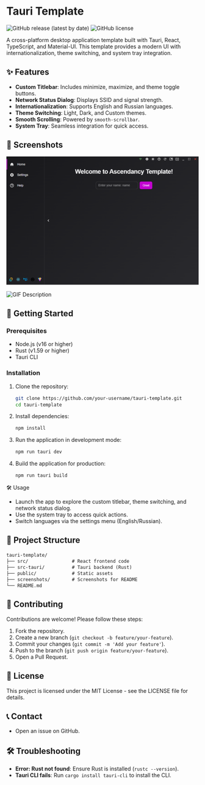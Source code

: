 # Tauri Template

![GitHub release (latest by date)](https://img.shields.io/github/v/release/arelove/Tauri-v2-Template)
![GitHub license](https://img.shields.io/github/license/arelove/Tauri-v2-Template)

A cross-platform desktop application template built with Tauri, React, TypeScript, and Material-UI. This template provides a modern UI with internationalization, theme switching, and system tray integration.

## ✨ Features

- **Custom Titlebar**: Includes minimize, maximize, and theme toggle buttons.
- **Network Status Dialog**: Displays SSID and signal strength.
- **Internationalization**: Supports English and Russian languages.
- **Theme Switching**: Light, Dark, and Custom themes.
- **Smooth Scrolling**: Powered by `smooth-scrollbar`.
- **System Tray**: Seamless integration for quick access.

## 📸 Screenshots

![Main Window](pictures/Main.png)

![GIF Description](pictures/gif.gif)

## 🚀 Getting Started

### Prerequisites

- Node.js (v16 or higher)
- Rust (v1.59 or higher)
- Tauri CLI

### Installation

1. Clone the repository:

   ```bash
   git clone https://github.com/your-username/tauri-template.git
   cd tauri-template
   ```

2. Install dependencies:

   ```bash
   npm install
   ```

3. Run the application in development mode:

   ```bash
   npm run tauri dev
   ```

4. Build the application for production:

   ```bash
   npm run tauri build
   ```

🛠️ Usage

- Launch the app to explore the custom titlebar, theme switching, and network status dialog.
- Use the system tray to access quick actions.
- Switch languages via the settings menu (English/Russian).

## 📂 Project Structure

```
tauri-template/
├── src/                # React frontend code
├── src-tauri/          # Tauri backend (Rust)
├── public/             # Static assets
├── screenshots/        # Screenshots for README
└── README.md
```

## 🤝 Contributing

Contributions are welcome! Please follow these steps:

1. Fork the repository.
2. Create a new branch (`git checkout -b feature/your-feature`).
3. Commit your changes (`git commit -m 'Add your feature'`).
4. Push to the branch (`git push origin feature/your-feature`).
5. Open a Pull Request.

## 📜 License

This project is licensed under the MIT License - see the LICENSE file for details.

## 📞 Contact

- Open an issue on GitHub.

## 🛠️ Troubleshooting

- **Error: Rust not found**: Ensure Rust is installed (`rustc --version`).
- **Tauri CLI fails**: Run `cargo install tauri-cli` to install the CLI.
